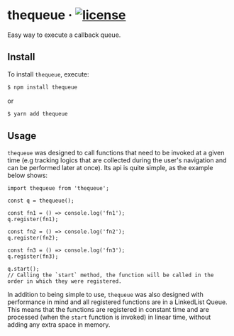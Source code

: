 # thequeue &middot; [![license](https://badgen.now.sh/badge/license/MIT)](./LICENSE)

Easy way to execute a callback queue.

## Install

To install `thequeue`, execute:

```sh
$ npm install thequeue
```

or

```sh
$ yarn add thequeue
```

## Usage

`thequeue` was designed to call functions that need to be invoked at a given time (e.g tracking logics that are collected during the user's navigation and can be performed later at once).
Its api is quite simple, as the example below shows:

```
import thequeue from 'thequeue';

const q = thequeue();

const fn1 = () => console.log('fn1');
q.register(fn1);

const fn2 = () => console.log('fn2');
q.register(fn2);

const fn3 = () => console.log('fn3');
q.register(fn3);

q.start();
// Calling the `start` method, the function will be called in the order in which they were registered.
```

In addition to being simple to use, `thequeue` was also designed with performance in mind and all registered functions are in a LinkedList Queue. This means that the functions are registered in constant time and are processed (when the `start` function is invoked) in linear time, without adding any extra space in memory.
